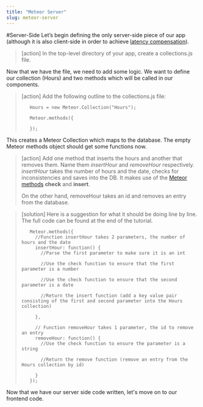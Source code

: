 ```yaml
---
title: "Meteor Server"
slug: meteor-server
---     
```


#Server-Side
Let’s begin defining the only server-side piece of our app (although it is also client-side in order to achieve [latency compensation](http://info.meteor.com/blog/optimistic-ui-with-meteor-latency-compensation)). 

> [action]
> In the top-level directory of your app, create a collections.js file.

Now that we have the file, we need to add some logic. We want to define our collection (Hours) and two methods which will be called in our components. 

> [action]
> Add the following outline to the collections.js file:
> 
> ```
>    Hours = new Meteor.Collection("Hours");
>     
>    Meteor.methods({
>      
>    });

<!-- break -->

This creates a Meteor Collection which maps to the database. The empty Meteor methods object should get some functions now.

> [action]
> Add one method that inserts the hours and another that removes them. Name them *insertHour* and *removeHour* respectively. *insertHour* takes the number of hours and the date, checks for inconsistencies and saves into the DB. It makes use of the [Meteor methods](http://docs.meteor.com/#/basic/methods) **check** and **insert**.  
> 
> On the other hand, removeHour takes an id and removes an entry from the database.

<!-- break -->

> [solution]
> Here is a suggestion for what it should be doing line by line. The full code can be found at the end of the tutorial.
> 
> ```
>    Meteor.methods({
>      //Function insertHour takes 2 parameters, the number of hours and the date
>      insertHour: function() {
>        //Parse the first parameter to make sure it is an int
>        
>        //Use the check function to ensure that the first parameter is a number
>    
>        //Use the check function to ensure that the second parameter is a date
>        
>        //Return the insert function (add a key value pair consisting of the first and second parameter into the Hours collection)
>    
>      },
>     
>      // Function removeHour takes 1 parameter, the id to remove an entry
>      removeHour: function() {    
>        //Use the check function to ensure the parameter is a string
>    
>        //Return the remove function (remove an entry from the Hours collection by id)
>        
>      }
>    });

Now that we have our server side code written, let's move on to our frontend code.
